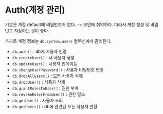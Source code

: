 # Auth(계정 관리)


기본은 계정 default에 비밀번호가 없다. -> 보안에 취약하다.
따라서 계정 생성 및 비밀번호 지정하는 것이 좋다.

추가로 계정 정보는 `db.system.users` 컬렉션에서 관리된다.

- `db.auth()` : db에 사용자 인증
- `db.createUser()` : 새 사용자 생성
- `db.updateUser()` : 사용자 업데이트
- `db.changeUserPassword()` :  사용자 비밀번호 변경
- `db.dropAllUsers()` : 모든 사용자 삭제
- `db.dropUser()` : 사용자 삭제
- `db.grantRolesToUser()` : 권한 부여
- `db.revokeRolesFromUser()` : 권한 말소
- `db.getUser()` : 사용자 조회
- `db.getUsers()` : db에 관련된 모든 사용자 반환

